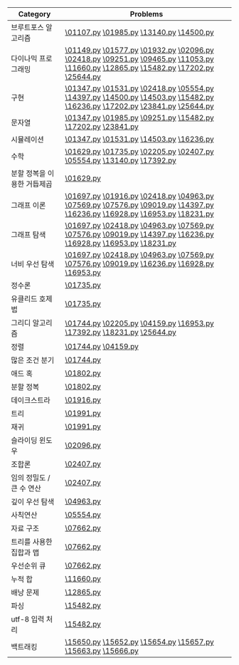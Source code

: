 | Category | Problems |
| --- | --- |
| 브루트포스 알고리즘 | [\01107.py](\01107.py) [\01985.py](\01985.py) [\13140.py](\13140.py) [\14500.py](\14500.py) |
| 다이나믹 프로그래밍 | [\01149.py](\01149.py) [\01577.py](\01577.py) [\01932.py](\01932.py) [\02096.py](\02096.py) [\02418.py](\02418.py) [\09251.py](\09251.py) [\09465.py](\09465.py) [\11053.py](\11053.py) [\11660.py](\11660.py) [\12865.py](\12865.py) [\15482.py](\15482.py) [\17202.py](\17202.py) [\25644.py](\25644.py) |
| 구현 | [\01347.py](\01347.py) [\01531.py](\01531.py) [\02418.py](\02418.py) [\05554.py](\05554.py) [\14397.py](\14397.py) [\14500.py](\14500.py) [\14503.py](\14503.py) [\15482.py](\15482.py) [\16236.py](\16236.py) [\17202.py](\17202.py) [\23841.py](\23841.py) [\25644.py](\25644.py) |
| 문자열 | [\01347.py](\01347.py) [\01985.py](\01985.py) [\09251.py](\09251.py) [\15482.py](\15482.py) [\17202.py](\17202.py) [\23841.py](\23841.py) |
| 시뮬레이션 | [\01347.py](\01347.py) [\01531.py](\01531.py) [\14503.py](\14503.py) [\16236.py](\16236.py) |
| 수학 | [\01629.py](\01629.py) [\01735.py](\01735.py) [\02205.py](\02205.py) [\02407.py](\02407.py) [\05554.py](\05554.py) [\13140.py](\13140.py) [\17392.py](\17392.py) |
| 분할 정복을 이용한 거듭제곱 | [\01629.py](\01629.py) |
| 그래프 이론 | [\01697.py](\01697.py) [\01916.py](\01916.py) [\02418.py](\02418.py) [\04963.py](\04963.py) [\07569.py](\07569.py) [\07576.py](\07576.py) [\09019.py](\09019.py) [\14397.py](\14397.py) [\16236.py](\16236.py) [\16928.py](\16928.py) [\16953.py](\16953.py) [\18231.py](\18231.py) |
| 그래프 탐색 | [\01697.py](\01697.py) [\02418.py](\02418.py) [\04963.py](\04963.py) [\07569.py](\07569.py) [\07576.py](\07576.py) [\09019.py](\09019.py) [\14397.py](\14397.py) [\16236.py](\16236.py) [\16928.py](\16928.py) [\16953.py](\16953.py) [\18231.py](\18231.py) |
| 너비 우선 탐색 | [\01697.py](\01697.py) [\02418.py](\02418.py) [\04963.py](\04963.py) [\07569.py](\07569.py) [\07576.py](\07576.py) [\09019.py](\09019.py) [\16236.py](\16236.py) [\16928.py](\16928.py) [\16953.py](\16953.py) |
| 정수론 | [\01735.py](\01735.py) |
| 유클리드 호제법 | [\01735.py](\01735.py) |
| 그리디 알고리즘 | [\01744.py](\01744.py) [\02205.py](\02205.py) [\04159.py](\04159.py) [\16953.py](\16953.py) [\17392.py](\17392.py) [\18231.py](\18231.py) [\25644.py](\25644.py) |
| 정렬 | [\01744.py](\01744.py) [\04159.py](\04159.py) |
| 많은 조건 분기 | [\01744.py](\01744.py) |
| 애드 혹 | [\01802.py](\01802.py) |
| 분할 정복 | [\01802.py](\01802.py) |
| 데이크스트라 | [\01916.py](\01916.py) |
| 트리 | [\01991.py](\01991.py) |
| 재귀 | [\01991.py](\01991.py) |
| 슬라이딩 윈도우 | [\02096.py](\02096.py) |
| 조합론 | [\02407.py](\02407.py) |
| 임의 정밀도 / 큰 수 연산 | [\02407.py](\02407.py) |
| 깊이 우선 탐색 | [\04963.py](\04963.py) |
| 사칙연산 | [\05554.py](\05554.py) |
| 자료 구조 | [\07662.py](\07662.py) |
| 트리를 사용한 집합과 맵 | [\07662.py](\07662.py) |
| 우선순위 큐 | [\07662.py](\07662.py) |
| 누적 합 | [\11660.py](\11660.py) |
| 배낭 문제 | [\12865.py](\12865.py) |
| 파싱 | [\15482.py](\15482.py) |
| utf-8 입력 처리 | [\15482.py](\15482.py) |
| 백트래킹 | [\15650.py](\15650.py) [\15652.py](\15652.py) [\15654.py](\15654.py) [\15657.py](\15657.py) [\15663.py](\15663.py) [\15666.py](\15666.py) |
